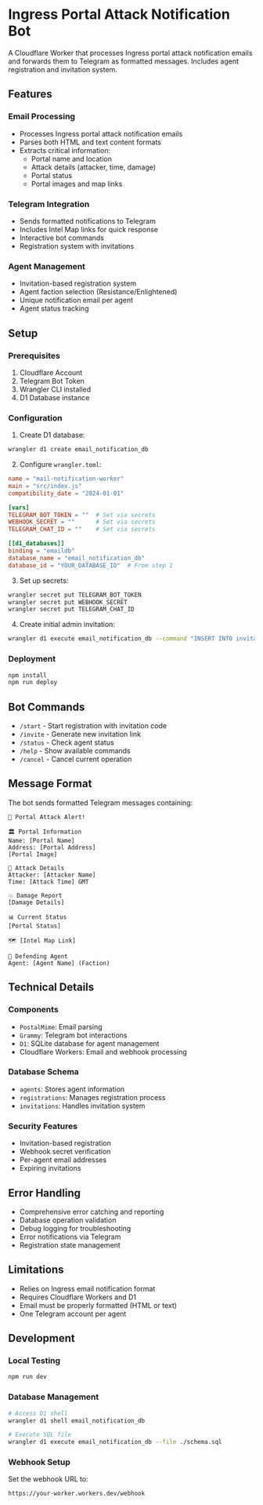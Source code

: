 # Ingress Portal Attack Notification Bot

A Cloudflare Worker that processes Ingress portal attack notification emails and forwards them to Telegram as formatted messages. Includes agent registration and invitation system.

## Features

### Email Processing
- Processes Ingress portal attack notification emails
- Parses both HTML and text content formats
- Extracts critical information:
  - Portal name and location
  - Attack details (attacker, time, damage)
  - Portal status
  - Portal images and map links

### Telegram Integration
- Sends formatted notifications to Telegram
- Includes Intel Map links for quick response
- Interactive bot commands
- Registration system with invitations

### Agent Management
- Invitation-based registration system
- Agent faction selection (Resistance/Enlightened)
- Unique notification email per agent
- Agent status tracking

## Setup

### Prerequisites

1. Cloudflare Account
2. Telegram Bot Token
3. Wrangler CLI installed
4. D1 Database instance

### Configuration

1. Create D1 database:
```bash
wrangler d1 create email_notification_db
```

2. Configure `wrangler.toml`:
```toml
name = "mail-notification-worker"
main = "src/index.js"
compatibility_date = "2024-01-01"

[vars]
TELEGRAM_BOT_TOKEN = ""  # Set via secrets
WEBHOOK_SECRET = ""      # Set via secrets
TELEGRAM_CHAT_ID = ""    # Set via secrets

[[d1_databases]]
binding = "emaildb"
database_name = "email_notification_db"
database_id = "YOUR_DATABASE_ID"  # From step 1
```

3. Set up secrets:
```bash
wrangler secret put TELEGRAM_BOT_TOKEN
wrangler secret put WEBHOOK_SECRET
wrangler secret put TELEGRAM_CHAT_ID
```

4. Create initial admin invitation:
```bash
wrangler d1 execute email_notification_db --command "INSERT INTO invitations (invitation_code, expires_at, status) VALUES ('ADMIN2024', datetime('now', '+100 years'), 'active');"
```

### Deployment

```bash
npm install
npm run deploy
```

## Bot Commands

- `/start` - Start registration with invitation code
- `/invite` - Generate new invitation link
- `/status` - Check agent status
- `/help` - Show available commands
- `/cancel` - Cancel current operation

## Message Format

The bot sends formatted Telegram messages containing:
```
🚨 Portal Attack Alert!

🏛 Portal Information
Name: [Portal Name]
Address: [Portal Address]
[Portal Image]

👤 Attack Details
Attacker: [Attacker Name]
Time: [Attack Time] GMT

💥 Damage Report
[Damage Details]

📊 Current Status
[Portal Status]

🗺 [Intel Map Link]

👮 Defending Agent
Agent: [Agent Name] (Faction)
```

## Technical Details

### Components
- `PostalMime`: Email parsing
- `Grammy`: Telegram bot interactions
- `D1`: SQLite database for agent management
- Cloudflare Workers: Email and webhook processing

### Database Schema
- `agents`: Stores agent information
- `registrations`: Manages registration process
- `invitations`: Handles invitation system

### Security Features
- Invitation-based registration
- Webhook secret verification
- Per-agent email addresses
- Expiring invitations

## Error Handling

- Comprehensive error catching and reporting
- Database operation validation
- Debug logging for troubleshooting
- Error notifications via Telegram
- Registration state management

## Limitations

- Relies on Ingress email notification format
- Requires Cloudflare Workers and D1
- Email must be properly formatted (HTML or text)
- One Telegram account per agent

## Development

### Local Testing
```bash
npm run dev
```

### Database Management
```bash
# Access D1 shell
wrangler d1 shell email_notification_db

# Execute SQL file
wrangler d1 execute email_notification_db --file ./schema.sql
```

### Webhook Setup
Set the webhook URL to:
```
https://your-worker.workers.dev/webhook
```
